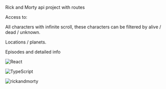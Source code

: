 Rick and Morty api project with routes

Access to:

All characters with infinite scroll, these characters can be filtered by alive / dead / unknown.

Locations / planets.

Episodes and detailed info

![React](https://img.shields.io/badge/react-%2320232a.svg?style=for-the-badge&logo=react&logoColor=%2361DAFB)

![TypeScript](https://img.shields.io/badge/typescript-%23007ACC.svg?style=for-the-badge&logo=typescript&logoColor=white)

![rickandmorty](https://user-images.githubusercontent.com/76056427/212072065-4e65de72-edf6-4ad6-aec3-6f726be7dc59.gif)

